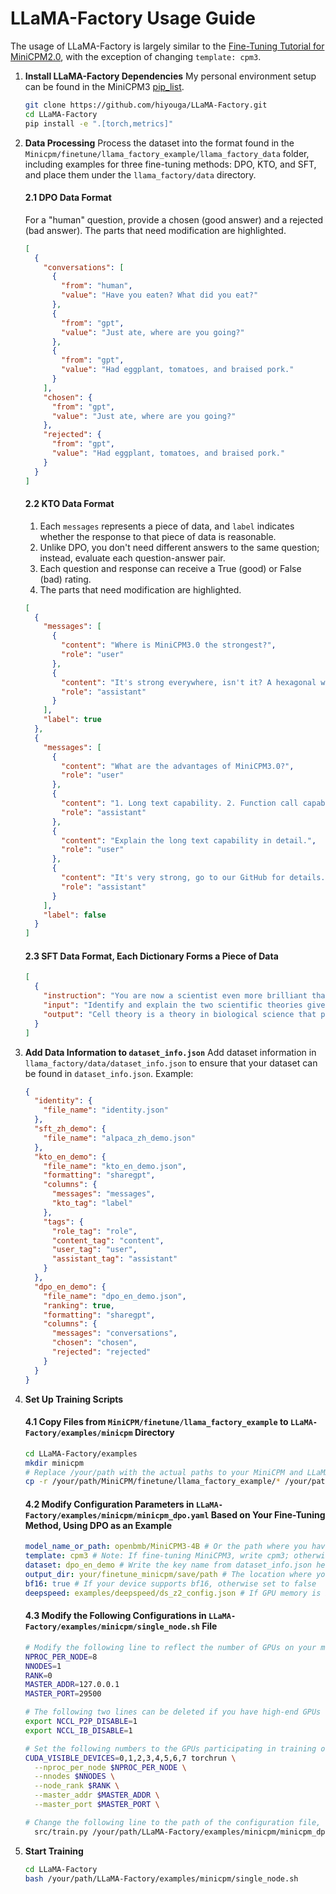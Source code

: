 # LLaMA-Factory Usage Guide

The usage of LLaMA-Factory is largely similar to the [Fine-Tuning Tutorial for MiniCPM2.0](../minicpm2.0/llama_factory.md), with the exception of changing `template: cpm3`.

1. **Install LLaMA-Factory Dependencies**
   My personal environment setup can be found in the MiniCPM3 [pip_list](pip_list.md).
   ```bash
   git clone https://github.com/hiyouga/LLaMA-Factory.git
   cd LLaMA-Factory
   pip install -e ".[torch,metrics]"
   ```

2. **Data Processing**
   Process the dataset into the format found in the `Minicpm/finetune/llama_factory_example/llama_factory_data` folder, including examples for three fine-tuning methods: DPO, KTO, and SFT, and place them under the `llama_factory/data` directory.

   #### 2.1 DPO Data Format
     For a "human" question, provide a chosen (good answer) and a rejected (bad answer). The parts that need modification are highlighted.
     ```json
     [
       {
         "conversations": [
           {
             "from": "human",
             "value": "Have you eaten? What did you eat?"
           },
           {
             "from": "gpt",
             "value": "Just ate, where are you going?"
           },
           {
             "from": "gpt",
             "value": "Had eggplant, tomatoes, and braised pork."
           }
         ],
         "chosen": {
           "from": "gpt",
           "value": "Just ate, where are you going?"
         },
         "rejected": {
           "from": "gpt",
           "value": "Had eggplant, tomatoes, and braised pork."
         }
       }
     ]
     ```

   #### 2.2 KTO Data Format
     1. Each `messages` represents a piece of data, and `label` indicates whether the response to that piece of data is reasonable.
     2. Unlike DPO, you don't need different answers to the same question; instead, evaluate each question-answer pair.
     3. Each question and response can receive a True (good) or False (bad) rating.
     4. The parts that need modification are highlighted.
     ```json
     [
       {
         "messages": [
           {
             "content": "Where is MiniCPM3.0 the strongest?",
             "role": "user"
           },
           {
             "content": "It's strong everywhere, isn't it? A hexagonal warrior.",
             "role": "assistant"
           }
         ],
         "label": true
       },
       {
         "messages": [
           {
             "content": "What are the advantages of MiniCPM3.0?",
             "role": "user"
           },
           {
             "content": "1. Long text capability. 2. Function call capability 3. All other capabilities",
             "role": "assistant"
           },
           {
             "content": "Explain the long text capability in detail.",
             "role": "user"
           },
           {
             "content": "It's very strong, go to our GitHub for details. https://github.com/OpenBMB/MiniCPM.git",
             "role": "assistant"
           }
         ],
         "label": false
       }
     ]
     ```

   #### 2.3 SFT Data Format, Each Dictionary Forms a Piece of Data
     ```json
     [
       {
         "instruction": "You are now a scientist even more brilliant than Newton.",
         "input": "Identify and explain the two scientific theories given in the list: cell theory and heliocentrism.",
         "output": "Cell theory is a theory in biological science that posits all living organisms are composed of tiny fundamental units called cells. This is a foundational theory in biology, suggesting that cells are the basic structural and functional units of all living things, and that all living beings are made up of one or more cells, which can only arise through cell division. This theory was first proposed by Schleiden, Schwann, and Virchow in 1839.\n\nHeliocentrism refers to the theory that the Sun is at the center of the solar system, meaning that planets revolve around the Sun. This theory challenged the traditional geocentric view, which held that Earth was the center of the universe. The proponent of heliocentrism was Nicolaus Copernicus, who published his work 'De revolutionibus orbium coelestium' (On the Revolutions of the Celestial Spheres) in the early 16th century, outlining the model of planets orbiting the Sun, making a significant contribution to the development of astronomy."
       }
     ]
     ```

3. **Add Data Information to `dataset_info.json`**
   Add dataset information in `llama_factory/data/dataset_info.json` to ensure that your dataset can be found in `dataset_info.json`. Example:
   ```json
   {
     "identity": {
       "file_name": "identity.json"
     },
     "sft_zh_demo": {
       "file_name": "alpaca_zh_demo.json"
     },
     "kto_en_demo": {
       "file_name": "kto_en_demo.json",
       "formatting": "sharegpt",
       "columns": {
         "messages": "messages",
         "kto_tag": "label"
       },
       "tags": {
         "role_tag": "role",
         "content_tag": "content",
         "user_tag": "user",
         "assistant_tag": "assistant"
       }
     },
     "dpo_en_demo": {
       "file_name": "dpo_en_demo.json",
       "ranking": true,
       "formatting": "sharegpt",
       "columns": {
         "messages": "conversations",
         "chosen": "chosen",
         "rejected": "rejected"
       }
     }
   }
   ```

4. **Set Up Training Scripts**

   #### 4.1 Copy Files from `MiniCPM/finetune/llama_factory_example` to `LLaMA-Factory/examples/minicpm` Directory
   ```bash
   cd LLaMA-Factory/examples
   mkdir minicpm
   # Replace /your/path with the actual paths to your MiniCPM and LLaMA-Factory directories
   cp -r /your/path/MiniCPM/finetune/llama_factory_example/* /your/path/LLaMA-Factory/examples/minicpm
   ```

   #### 4.2 Modify Configuration Parameters in `LLaMA-Factory/examples/minicpm/minicpm_dpo.yaml` Based on Your Fine-Tuning Method, Using DPO as an Example
   ```yaml
   model_name_or_path: openbmb/MiniCPM3-4B # Or the path where you have saved the model locally
   template: cpm3 # Note: If fine-tuning MiniCPM3, write cpm3; otherwise, write cpm
   dataset: dpo_en_demo # Write the key name from dataset_info.json here
   output_dir: your/finetune_minicpm/save/path # The location where your fine-tuned model will be saved
   bf16: true # If your device supports bf16, otherwise set to false
   deepspeed: examples/deepspeed/ds_z2_config.json # If GPU memory is insufficient, change to ds_z3_config.json
   ```

   #### 4.3 Modify the Following Configurations in `LLaMA-Factory/examples/minicpm/single_node.sh` File
   ```bash
   # Modify the following line to reflect the number of GPUs on your machine
   NPROC_PER_NODE=8
   NNODES=1
   RANK=0
   MASTER_ADDR=127.0.0.1
   MASTER_PORT=29500

   # The following two lines can be deleted if you have high-end GPUs such as A100, H100, etc.
   export NCCL_P2P_DISABLE=1
   export NCCL_IB_DISABLE=1 

   # Set the following numbers to the GPUs participating in training on your machine, here GPUs 0-7 are all participating in training
   CUDA_VISIBLE_DEVICES=0,1,2,3,4,5,6,7 torchrun \
     --nproc_per_node $NPROC_PER_NODE \
     --nnodes $NNODES \
     --node_rank $RANK \
     --master_addr $MASTER_ADDR \
     --master_port $MASTER_PORT \

   # Change the following line to the path of the configuration file, e.g., /root/ld/ld_project/LLaMAFactory/examples/minicpm/minicpm_dpo.yaml
     src/train.py /your/path/LLaMA-Factory/examples/minicpm/minicpm_dpo.yaml
   ```

5. **Start Training**
   ```bash
   cd LLaMA-Factory
   bash /your/path/LLaMA-Factory/examples/minicpm/single_node.sh
   ```
